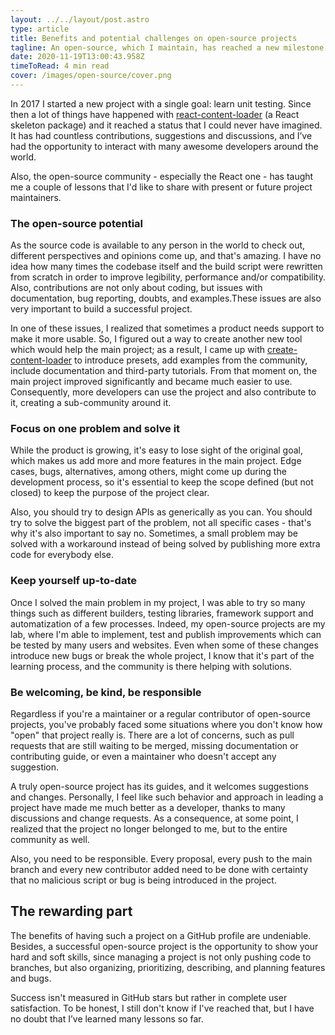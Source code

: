 ```yaml
---
layout: ../../layout/post.astro
type: article
title: Benefits and potential challenges on open-source projects
tagline: An open-source, which I maintain, has reached a new milestone on GitHub, but the stars don't really matter, the lessons I learned do.
date: 2020-11-19T13:00:43.958Z
timeToRead: 4 min read
cover: /images/open-source/cover.png
---
```


In 2017 I started a new project with a single goal: learn unit testing. Since then a lot of things have happened with [react-content-loader](https://github.com/danilowoz/react-content-loader) (a React skeleton package) and it reached a status that I could never have imagined. It has had countless contributions, suggestions and discussions, and I’ve had the opportunity to interact with many awesome developers around the world.

Also, the open-source community - especially the React one - has taught me a couple of lessons that I'd like to share with present or future project maintainers.

### The open-source potential

As the source code is available to any person in the world to check out, different perspectives and opinions come up, and that's amazing. I have no idea how many times the codebase itself and the build script were rewritten from scratch in order to improve legibility, performance and/or compatibility. Also, contributions are not only about coding, but issues with documentation, bug reporting, doubts, and examples.These issues are also very important to build a successful project.

In one of these issues, I realized that sometimes a product needs support to make it more usable. So, I figured out a way to create another new tool which would help the main project; as a result, I came up with [create-content-loader](https://skeletonreact.com) to introduce presets, add examples from the community, include documentation and third-party tutorials. From that moment on, the main project improved significantly and became much easier to use. Consequently, more developers can use the project and also contribute to it, creating a sub-community around it.

### Focus on one problem and solve it

While the product is growing, it's easy to lose sight of the original goal, which makes us add more and more features in the main project. Edge cases, bugs, alternatives, among others, might come up during the development process, so it's essential to keep the scope defined (but not closed) to keep the purpose of the project clear.

Also, you should try to design APIs as generically as you can. You should try to solve the biggest part of the problem, not all specific cases - that's why it's also important to say no. Sometimes, a small problem may be solved with a workaround instead of being solved by publishing more extra code for everybody else.

### Keep yourself up-to-date

Once I solved the main problem in my project, I was able to try so many things such as different builders, testing libraries, framework support and automatization of a few processes. Indeed, my open-source projects are my lab, where I'm able to implement, test and publish improvements which can be tested by many users and websites. Even when some of these changes introduce new bugs or break the whole project, I know that it's part of the learning process, and the community is there helping with solutions.

### Be welcoming, be kind, be responsible

Regardless if you're a maintainer or a regular contributor of open-source projects, you've probably faced some situations where you don't know how "open" that project really is. There are a lot of concerns, such as pull requests that are still waiting to be merged, missing documentation or contributing guide, or even a maintainer who doesn't accept any suggestion.

A truly open-source project has its guides, and it welcomes suggestions and changes. Personally, I feel like such behavior and approach in leading a project have made me much better as a developer, thanks to many discussions and change requests. As a consequence, at some point, I realized that the project no longer belonged to me, but to the entire community as well.

Also, you need to be responsible. Every proposal, every push to the main branch and every new contributor added need to be done with certainty that no malicious script or bug is being introduced in the project.

## The rewarding part

The benefits of having such a project on a GitHub profile are undeniable. Besides, a successful open-source project is the opportunity to show your hard and soft skills, since managing a project is not only pushing code to branches, but also organizing, prioritizing, describing, and planning features and bugs.

Success isn't measured in GitHub stars but rather in complete user satisfaction. To be honest, I still don't know if I've reached that, but I have no doubt that I’ve learned many lessons so far.
